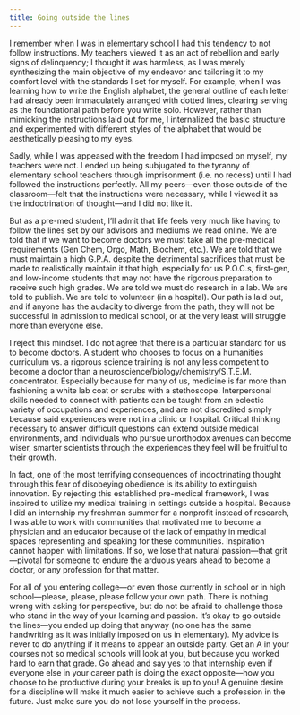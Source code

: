 ```yaml
---
title: Going outside the lines
---
```


I remember when I was in elementary school I had this tendency to not follow instructions. My teachers viewed it as an act of rebellion and early signs of delinquency; I thought it was harmless, as I was merely synthesizing the main objective of my endeavor and tailoring it to my comfort level with the standards I set for myself. For example, when I was learning how to write the English alphabet, the general outline of each letter had already been immaculately arranged with dotted lines, clearing serving as the foundational path before you write solo. However, rather than mimicking the instructions laid out for me, I internalized the basic structure and experimented with different styles of the alphabet that would be aesthetically pleasing to my eyes.

Sadly, while I was appeased with the freedom I had imposed on myself, my teachers were not. I ended up being subjugated to the tyranny of elementary school teachers through imprisonment (i.e. no recess) until I had followed the instructions perfectly. All my peers—even those outside of the classroom—felt that the instructions were necessary, while I viewed it as the indoctrination of thought—and I did not like it.

But as a pre-med student, I’ll admit that life feels very much like having to follow the lines set by our advisors and mediums we read online. We are told that if we want to become doctors we must take all the pre-medical requirements (Gen Chem, Orgo, Math, Biochem, etc.). We are told that we must maintain a high G.P.A. despite the detrimental sacrifices that must be made to realistically maintain it that high, especially for us P.O.C.s, first-gen, and low-income students that may not have the rigorous preparation to receive such high grades. We are told we must do research in a lab. We are told to publish. We are told to volunteer (in a hospital).  Our path is laid out, and if anyone has the audacity to diverge from the path, they will not be successful in admission to medical school, or at the very least will struggle more than everyone else.

I reject this mindset. I do not agree that there is a particular standard for us to become doctors. A student who chooses to focus on a humanities curriculum vs. a rigorous science training is not any less competent to become a doctor than a neuroscience/biology/chemistry/S.T.E.M. concentrator. Especially because for many of us, medicine is far more than fashioning a white lab coat or scrubs with a stethoscope. Interpersonal skills needed to connect with patients can be taught from an eclectic variety of occupations and experiences, and are not discredited simply because said experiences were not in a clinic or hospital. Critical thinking necessary to answer difficult questions can extend outside medical environments, and individuals who pursue unorthodox avenues can become wiser, smarter scientists through the experiences they feel will be fruitful to their growth.

In fact, one of the most terrifying consequences of indoctrinating thought through this fear of disobeying obedience is its ability to extinguish innovation. By rejecting this established pre-medical framework, I was inspired to utilize my medical training in settings outside a hospital. Because I did an internship my freshman summer for a nonprofit instead of research, I was able to work with communities that motivated me to become a physician and an educator because of the lack of empathy in medical spaces representing and speaking for these communities. Inspiration cannot happen with limitations. If so, we lose that natural passion—that grit—pivotal for someone to endure the arduous years ahead to become a doctor, or any profession for that matter.

For all of you entering college—or even those currently in school or in high school—please, please, please follow your own path. There is nothing wrong with asking for perspective, but do not be afraid to challenge those who stand in the way of your learning and passion. It’s okay to go outside the lines—you ended up doing that anyway (no one has the same handwriting as it was initially imposed on us in elementary). My advice is never to do anything if it means to appear an outside party. Get an A in your courses not so medical schools will look at you, but because you worked hard to earn that grade. Go ahead and say yes to that internship even if everyone else in your career path is doing the exact opposite—how you choose to be productive during your breaks is up to you! A genuine desire for a discipline will make it much easier to achieve such a profession in the future. Just make sure you do not lose yourself in the process.
